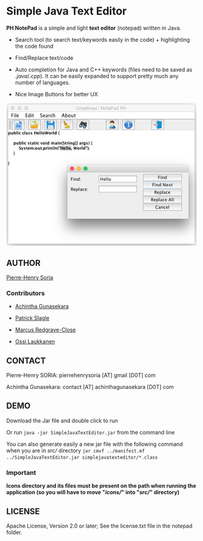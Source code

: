 # Simple Java Text Editor

**PH NotePad** is a simple and light **text editor** (notepad) written in Java.

- Search tool (to search text/keywords easily in the code) + highlighting the code found

- Find/Replace text/code

- Auto completion for Java and C++ keywords (files need to be saved as *.java*/*.cpp*). It can be easily expanded to support pretty much any number of languages.

- Nice Image Buttons for better UX


![Example Java Text Editor](Screenshots/find-replace-word-in-java-text-editor.png)


## AUTHOR

[Pierre-Henry Soria](https://github.com/pH-7)


### Contributors

- [Achintha Gunasekara](https://github.com/achinthagunasekara)

- [Patrick Slagle](https://github.com/patrick-slagle)

- [Marcus Redgrave-Close](https://github.com/marcusjrc)

- [Ossi Laukkanen](https://github.com/Fitoh)


## CONTACT

Pierre-Henry SORIA: pierrehenrysoria [AT] gmail [D0T] com

Achintha Gunasekara: contact [AT] achinthagunasekara [D0T] com


## DEMO

Download the Jar file and double click to run

Or run `java -jar SimpleJavaTextEditor.jar` from the command line

You can also generate easily a new jar file with the following command when you are in *src/* directory `jar cmvf ../manifest.mf ../SimpleJavaTextEditor.jar simplejavatexteditor/*.class`


### Important

**Icons directory and its files must be present on the path when running the application (so you will have to move "*icons/*" into "*src/*" directory)**


## LICENSE

Apache License, Version 2.0 or later; See the license.txt file in the notepad folder.
